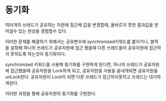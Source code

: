 # 동기화
여러개의 쓰레드가 공유하는 자원에 접근해 값을 변경할때, 올바르지 못한 결과값을 얻어낼수 있는 현상을 경험할수 있다.

이러한 문제를 해결하기 위해서는 공유변수에 synchronized키워드를 붙이거나, 블럭을 설정해 하나의 쓰레드가 공유자원에 접근 했을때 다른 쓰레드들이 공유자원에 접근하지 못하도록 하는것이 동기화이다.

synchronized 키워드를 사용해 동기화를 구현하게 된다면,
하나의 쓰레드가 공유자원에 접근했을때 공유자원을 Lock하게 되고, 공유자원을 사용을 끝내게되면 공유자원을 unLock한다.
공유자원이 Lock이 되면 다른 쓰레드가 접근하지못하고 쓰레드는 대기하게된다.

이러한 과정을 통해 공유자원의 동기화를 구현한다.